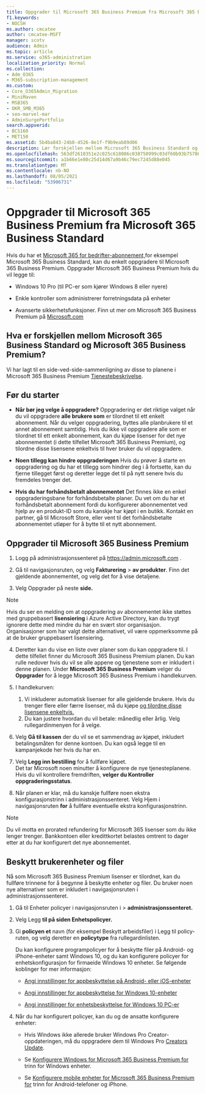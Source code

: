 ```yaml
---
title: Oppgrader til Microsoft 365 Business Premium fra Microsoft 365 Business Standard
f1.keywords:
- NOCSH
ms.author: cmcatee
author: cmcatee-MSFT
manager: scotv
audience: Admin
ms.topic: article
ms.service: o365-administration
localization_priority: Normal
ms.collection:
- Adm_O365
- M365-subscription-management
ms.custom:
- Core_O365Admin_Migration
- MiniMaven
- MSB365
- OKR_SMB_M365
- seo-marvel-mar
- AdminSurgePortfolio
search.appverid:
- BCS160
- MET150
ms.assetid: 5b4ba843-24b8-4526-8e1f-f9b9eab89d06
description: Lær forskjellen mellom Microsoft 365 Business Standard og Microsoft 365 Business Premium og hvordan du kan oppgradere til Microsoft 365 Business Premium.
ms.openlocfilehash: 563df2610351e2c025c618086c038750999c03df60b93b757865f76fbf86c834
ms.sourcegitcommit: a1b66e1e80c25d14d67a9b46c79ec7245d88e045
ms.translationtype: MT
ms.contentlocale: nb-NO
ms.lasthandoff: 08/05/2021
ms.locfileid: "53906731"
---
```

# <a name="upgrade-to-microsoft-365-business-premium-from-microsoft-365-business-standard"></a>Oppgrader til Microsoft 365 Business Premium fra Microsoft 365 Business Standard

Hvis du har et [Microsoft 365 for bedrifter-abonnement,](https://products.office.com/compare-all-microsoft-office-products-4-column?activetab=tab:primaryr2)for eksempel Microsoft 365 Business Standard, kan du enkelt oppgradere til Microsoft 365 Business Premium. Oppgrader Microsoft 365 Business Premium hvis du vil legge til:

- Windows 10 Pro (til PC-er som kjører Windows 8 eller nyere)

- Enkle kontroller som administrerer forretningsdata på enheter

- Avanserte sikkerhetsfunksjoner.
Finn ut mer om Microsoft 365 Business Premium på [Microsoft.com](https://www.microsoft.com/microsoft-365/business)

## <a name="whats-the-difference-between-microsoft-365-business-standard-and-microsoft-365-business-premium"></a>Hva er forskjellen mellom Microsoft 365 Business Standard og Microsoft 365 Business Premium?

Vi har lagt til en side-ved-side-sammenligning av disse to planene i Microsoft 365 Business Premium [Tjenestebeskrivelse](/office365/servicedescriptions/microsoft-365-service-descriptions/microsoft-365-business-service-description). 

## <a name="before-you-begin"></a>Før du starter

- **Når bør jeg velge å oppgradere?** Oppgradering er det riktige valget når du vil oppgradere **alle brukere som** er tilordnet til ett enkelt abonnement. Når du velger oppgradering, byttes alle planbrukere til et annet abonnement samtidig. Hvis du ikke vil oppgradere alle som er tilordnet til ett enkelt abonnement, kan du kjøpe [](../admin/manage/assign-licenses-to-users.md) lisenser for det nye abonnementet (i dette tilfellet Microsoft 365 Business Premium), og tilordne disse lisensene enkeltvis til hver bruker du vil oppgradere.

- **Noen tillegg kan hindre oppgraderingen** Hvis du prøver å starte en oppgradering og du har et tillegg som hindrer deg i å fortsette, kan du fjerne tillegget først og deretter legge det til på nytt senere hvis du fremdeles trenger det.

- **Hvis du har forhåndsbetalt abonnementet** Det finnes ikke en enkel oppgraderingsbane for forhåndsbetalte planer. Du vet om du har et forhåndsbetalt abonnement fordi du konfigurerer abonnementet ved hjelp av en produkt-ID som du kanskje har kjøpt i en butikk. Kontakt en partner, gå til Microsoft Store, eller vent til det forhåndsbetalte abonnementet utløper for å bytte til et nytt abonnement.

## <a name="upgrade-to-microsoft-365-business-premium"></a>Oppgrader til Microsoft 365 Business Premium

1. Logg på administrasjonssenteret på <a href="https://go.microsoft.com/fwlink/p/?linkid=837890" target="_blank">https://admin.microsoft.com</a> .

2. Gå til navigasjonsruten, og velg **Fakturering** \> **av produkter**. Finn det gjeldende abonnementet, og velg det for å vise detaljene.

3. Velg Oppgrader på neste **side.**

  > [!NOTE]
  > Hvis du ser en melding om at oppgradering av abonnementet ikke støttes med gruppebasert **lisensiering** i Azure Active Directory, kan du trygt ignorere dette med mindre du har en svært stor organisasjon. Organisasjoner som har valgt dette alternativet, vil være oppmerksomme på at de bruker gruppebasert lisensiering.

4. Deretter kan du vise en liste over planer som du kan oppgradere til. I dette tilfellet finner du Microsoft 365 Business Premium planen. Du kan rulle nedover hvis du vil se alle appene og tjenestene som er inkludert i denne planen. Under **Microsoft 365 Business Premium** velger du **Oppgrader** for å legge Microsoft 365 Business Premium i handlekurven.

5. I handlekurven:

    1. Vi inkluderer automatisk lisenser for alle gjeldende brukere. Hvis du trenger flere eller færre lisenser, må du kjøpe [og tilordne disse lisensene enkeltvis.](../admin/manage/assign-licenses-to-users.md)  
    2. Du kan justere hvordan du vil betale: månedlig eller årlig. Velg rullegardinmenyen for å velge.

6. Velg **Gå til kassen** der du vil se et sammendrag av kjøpet, inkludert betalingsmåten for denne kontoen. Du kan også legge til en kampanjekode her hvis du har en.

7. Velg **Legg inn bestilling** for å fullføre kjøpet.\
Det tar Microsoft noen minutter å konfigurere de nye tjenesteplanene. Hvis du vil kontrollere fremdriften, **velger du Kontroller oppgraderingsstatus**.

8. Når planen er klar, må du kanskje fullføre noen ekstra konfigurasjonstrinn i administrasjonssenteret. Velg Hjem i navigasjonsruten **for** å fullføre eventuelle ekstra konfigurasjonstrinn.

> [!NOTE]
> Du vil motta en prorated refundering for Microsoft 365 lisenser som du ikke lenger trenger. Bankkontoen eller kredittkortet belastes omtrent to dager etter at du har konfigurert det nye abonnementet.
  
## <a name="protect-user-devices-and-files"></a>Beskytt brukerenheter og filer

Nå som Microsoft 365 Business Premium lisenser er tilordnet, kan du fullføre trinnene for å begynne å beskytte enheter og filer. Du bruker noen nye alternativer som er inkludert i navigasjonsruten i administrasjonssenteret.
  
1. Gå til Enheter policyer i navigasjonsruten i  \> **administrasjonssenteret.**

2. Velg Legg **til på siden Enhetspolicyer.** 

3. Gi **policyen et** navn (for eksempel Beskytt arbeidsfiler) i Legg til policy-ruten, og velg deretter en **policytype** fra rullegardinlisten.

    Du kan konfigurere programpolicyer for å beskytte filer på Android- og iPhone-enheter samt Windows 10, og du kan konfigurere policyer for enhetskonfigurasjon for firmaeide Windows 10 enheter. Se følgende koblinger for mer informasjon:

    - [Angi innstillinger for appbeskyttelse på Android- eller iOS-enheter](app-protection-settings-for-android-and-ios.md)

    - [Angi innstillinger for appbeskyttelse for Windows 10-enheter](protection-settings-for-windows-10-devices.md)

    - [Angi innstillinger for enhetsbeskyttelse for Windows 10 PC-er](protection-settings-for-windows-10-pcs.md)

4. Når du har konfigurert policyer, kan du og de ansatte konfigurere enheter:

    - Hvis Windows ikke allerede bruker Windows Pro Creator-oppdateringen, må du oppgradere dem til Windows Pro [Creators Update](upgrade-to-windows-pro-creators-update.md).

    - Se [Konfigurere Windows for Microsoft 365 Business Premium for](set-up-windows-devices.md) trinn for Windows enheter.

    - Se [Konfigurere mobile enheter for Microsoft 365 Business Premium for](set-up-mobile-devices.md) trinn for Android-telefoner og iPhone.